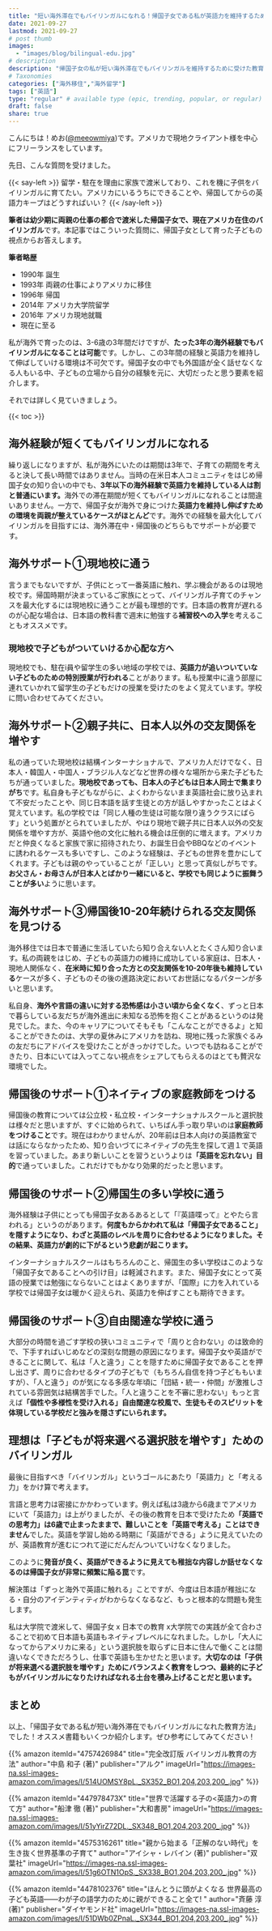 ```yaml
---
title: "短い海外滞在でもバイリンガルになれる！帰国子女である私が英語力を維持するために受けた教育【海外留学｜駐在】"
date: 2021-09-27
lastmod: 2021-09-27
# post thumb
images:
  - "images/blog/bilingual-edu.jpg"
# description
description: "帰国子女の私が短い海外滞在でもバイリンガルを維持するために受けた教育を紹介します"
# Taxonomies
categories: ["海外移住","海外留学"]
tags: ["英語"]
type: "regular" # available type (epic, trending, popular, or regular)
draft: false
share: true
---
```

こんにちは！めお(<u><a href="https://twitter.com/meeowmiya" target="_blank">@meeowmiya</a></u>)です。アメリカで現地クライアント様を中心にフリーランスをしています。

先日、こんな質問を受けました。


{{< say-left >}}
留学・駐在を理由に家族で渡米しており、これを機に子供をバイリンガルに育てたい。アメリカにいるうちにできることや、帰国してからの英語力キープはどうすればいい？
{{< /say-left >}}

<span class="keiko-red">**筆者は幼少期に両親の仕事の都合で渡米した帰国子女で、現在アメリカ在住のバイリンガル**</span>です。本記事ではこういった質問に、帰国子女として育った子どもの視点からお答えします。

**筆者略歴**

* 1990年 誕生
* 1993年 両親の仕事によりアメリカに移住
* 1996年 帰国
* 2014年 アメリカ大学院留学
* 2016年 アメリカ現地就職
* 現在に至る

私が海外で育ったのは、3-6歳の3年間だけですが、<span class="keiko-red">**たった3年の海外経験でもバイリンガルになることは可能**</span>です。しかし、この3年間の経験と英語力を維持して伸ばしていける環境は不可欠です。帰国子女の中でも外国語が全く話せなくなる人もいる中、子どもの立場から自分の経験を元に、大切だったと思う要素を紹介します。

それでは詳しく見ていきましょう。

{{< toc >}}
## 海外経験が短くてもバイリンガルになれる

繰り返しになりますが、私が海外にいたのは期間は3年で、子育ての期間を考えると決して長い時間ではありません。当時の在米日本人コミュニティをはじめ帰国子女の知り合いの中でも、<span class="keiko-red">**3年以下の海外経験で英語力を維持している人は割と普通にいます。**</span>海外での滞在期間が短くてもバイリンガルになれることは間違いありません。一方で、帰国子女が海外で身につけた<span class="keiko-red">**英語力を維持し伸ばすための環境を両親が整えているケースがほとんど**</span>です。海外での経験を最大化してバイリンガルを目指すには、海外滞在中・帰国後のどちらもでサポートが必要です。

## 海外サポート①現地校に通う

言うまでもないですが、子供にとって一番英語に触れ、学ぶ機会があるのは現地校です。帰国時期が決まっているご家族にとって、バイリンガル子育てのチャンスを最大化するには現地校に通うことが最も理想的です。日本語の教育が遅れるのが心配な場合は、日本語の教科書で週末に勉強する<span class="keiko-red">**補習校への入学**</span>を考えることもオススメです。

### 現地校で子どもがついていけるか心配な方へ

現地校でも、駐在i員や留学生の多い地域の学校では、<span class="keiko-red">**英語力が追いついていない子どものための特別授業が行われる**</span>ことがあります。私も授業中に違う部屋に連れていかれて留学生の子どもだけの授業を受けたのをよく覚えています。学校に問い合わせてみてください。

## 海外サポート②親子共に、日本人以外の交友関係を増やす

私の通っていた現地校は結構インターナショナルで、アメリカ人だけでなく、日本人・韓国人・中国人・ブラジル人などなど世界の様々な場所から来た子どもたちが通っていました。<span class="keiko-red">**現地校であっても、日本人の子どもは日本人同士で集まりがち**</span>です。私自身も子どもながらに、よくわからないまま英語社会に放り込まれて不安だったことや、同じ日本語を話す生徒との方が話しやすかったことはよく覚えています。私の学校では「同じ人種の生徒は可能な限り違うクラスにばらす」という処置がとられていましたが、やはり現地で親子共に日本人以外の交友関係を増やす方が、英語や他の文化に触れる機会は圧倒的に増えます。アメリカだと仲良くなると家族で家に招待されたり、お誕生日会やBBQなどのイベントに誘われるケースも多いですし、このような経験は、子どもの世界を豊かにしてくれます。子どもは親のやっていることが「正しい」と思って真似しがちです。<span class="keiko-red">**お父さん・お母さんが日本人とばかり一緒にいると、学校でも同じように振舞うことが多い**</span>ように思います。

## 海外サポート③帰国後10-20年続けられる交友関係を見つける

海外移住では日本で普通に生活していたら知り合えない人とたくさん知り合います。私の両親をはじめ、子どもの英語力の維持に成功している家庭は、日本人・現地人関係なく、<span class="keiko-red">**在米時に知り合った方との交友関係を10-20年後も維持している**</span>ケースが多く、子どものその後の進路決定においてお世話になるパターンが多いと思います。

私自身、<span class="keiko-red">**海外や言語の違いに対する恐怖感は小さい頃から全くなく**</span>、ずっと日本で暮らしている友だちが海外進出に未知なる恐怖を抱くことがあるというのは発見でした。また、今のキャリアについてそもそも「こんなことができるよ」と知ることができたのは、大学の夏休みにアメリカを訪ね、現地に残った家族ぐるみの友だちにアドバイスを受けたことがきっかけでした。いつでも訪ねることができたり、日本にいては入ってこない視点をシェアしてもらえるのはとても贅沢な環境でした。

## 帰国後のサポート①ネイティブの家庭教師をつける

帰国後の教育については公立校・私立校・インターナショナルスクールと選択肢は様々だと思いますが、すぐに始められて、いちばん手っ取り早いのは<span class="keiko-red">**家庭教師をつけること**</span>です。現在はわかりませんが、20年前は日本人向けの英語教室では話にならなかったため、知り合いづてにネイティブの先生を探して週１で英語を習っていました。あまり新しいことを習うというよりは<span class="keiko-red">**「英語を忘れない」目的**</span>で通っていました。これだけでもかなり効果的だったと思います。

## 帰国後のサポート②帰国生の多い学校に通う

海外経験は子供にとっても帰国子女あるあるとして「『英語喋って』とやたら言われる」というのがあります。<span class="keiko-red">**何度もからかわれて私は「帰国子女であること」を隠すようになり、わざと英語のレベルを周りに合わせるようになりました。その結果、英語力が劇的に下がるという悲劇が起こります。**</span>

インターナショナルスクールはもちろんのこと、帰国生の多い学校はこのような「帰国子女であることへの引け目」は軽減されます。また、帰国子女にとって英語の授業では勉強にならないことはよくありますが、「国際」に力を入れている学校では帰国子女は暖かく迎えられ、英語力を伸ばすことも期待できます。

## 帰国後のサポート③自由闊達な学校に通う


大部分の時間を過ごす学校の狭いコミュニティで「周りと合わない」のは致命的で、下手すればいじめなどの深刻な問題の原因になります。帰国子女や英語ができることに関して、私は「人と違う」ことを隠すために帰国子女であることを押し出さず、周りに合わせるタイプの子どもで（もちろん自信を持つ子どももいますが）、「人と違う」のが気になる多感な年頃に「団結・統一・仲間」が激推しされている雰囲気は結構苦手でした。「人と違うことを不審に思わない」もっと言えば<span class="keiko-red">**「個性や多様性を受け入れる」自由闊達な校風で、生徒もそのスピリットを体現している学校だと強みを隠さずにいられます。**</span>

## 理想は「子どもが将来選べる選択肢を増やす」ためのバイリンガル


最後に目指すべき「バイリンガル」というゴールにあたり「英語力」と「考える力」をかけ算で考えます。

言語と思考力は密接にかかわっています。例えば私は3歳から6歳までアメリカにいて「英語力」は上がりましたが、その後の教育を日本で受けたため<span class="keiko-red">**「英語での思考力」は6歳で止まったままで、難しいことを「英語で考える」ことはできません**</span>でした。英語を学習し始める時期に「英語ができる」ように見えていたのが、英語教育が進むにつれて逆にだんだんついていけなくなりました。

このように<span class="keiko-red">**発音が良く、英語ができるように見えても稚拙な内容しか話せなくなるのは帰国子女が非常に頻繁に陥る罠**</span>です。

解決策は「ずっと海外で英語に触れる」ことですが、今度は日本語が稚拙になる・自分のアイデンティティがわからなくなるなど、もっと根本的な問題も発生します。

私は大学院で渡米して、帰国子女 x 日本での教育 x大学院での実践が全て合わさることで初めて日本語も英語もネイティブレベルになれました。しかし「大人になってからアメリカに来る」という選択肢を取らずに日本に住んで働くことは間違いなくできただろうし、仕事で英語も生かせたと思います。<span class="keiko-red">**大切なのは「子供が将来選べる選択肢を増やす」ためにバランスよく教育をしつつ、最終的に子どもがバイリンガルになりたければなれる土台を積み上げることだと思います。**</span>


## まとめ

以上、「帰国子女である私が短い海外滞在でもバイリンガルになれた教育方法」でした！オススメ書籍もいくつか紹介します。ぜひ参考にしてみてください！

{{% amazon 
  itemId="4757426984"
  title="完全改訂版 バイリンガル教育の方法"
  author="中島 和子  (著)"
  publisher="アルク"
  imageUrl="https://images-na.ssl-images-amazon.com/images/I/514UOMSY8pL._SX352_BO1,204,203,200_.jpg"
%}}

{{% amazon 
  itemId="447978473X"
  title="世界で活躍する子の<英語力>の育て方"
  author="船津 徹  (著)"
  publisher="大和書房"
  imageUrl="https://images-na.ssl-images-amazon.com/images/I/51yYirZ72DL._SX348_BO1,204,203,200_.jpg"
%}}

{{% amazon 
  itemId="4575316261"
  title="親から始まる「正解のない時代」を生き抜く世界基準の子育て"
  author="アイシャ・レバイン (著)"
  publisher="双葉社"
  imageUrl="https://images-na.ssl-images-amazon.com/images/I/51g6OTN1OpS._SX338_BO1,204,203,200_.jpg"
%}}

{{% amazon 
  itemId="4478102376"
  title="ほんとうに頭がよくなる 世界最高の子ども英語――わが子の語学力のために親ができること全て! "
  author="斉藤 淳  (著)"
  publisher="ダイヤモンド社"
  imageUrl="https://images-na.ssl-images-amazon.com/images/I/51DWb0ZPnaL._SX344_BO1,204,203,200_.jpg"
%}}